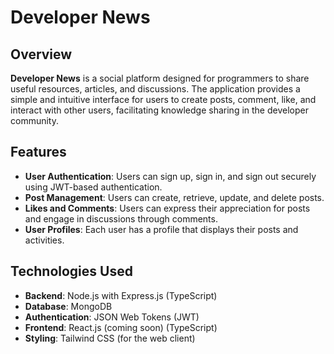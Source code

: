 # Developer News

## Overview

**Developer News** is a social platform designed for programmers to share useful resources, articles, and discussions. The application provides a simple and intuitive interface for users to create posts, comment, like, and interact with other users, facilitating knowledge sharing in the developer community.

## Features

- **User Authentication**: Users can sign up, sign in, and sign out securely using JWT-based authentication.
- **Post Management**: Users can create, retrieve, update, and delete posts.
- **Likes and Comments**: Users can express their appreciation for posts and engage in discussions through comments.
- **User Profiles**: Each user has a profile that displays their posts and activities.

## Technologies Used

- **Backend**: Node.js with Express.js (TypeScript)
- **Database**: MongoDB
- **Authentication**: JSON Web Tokens (JWT)
- **Frontend**: React.js (coming soon) (TypeScript)
- **Styling**: Tailwind CSS (for the web client)